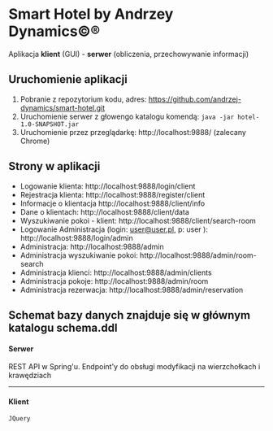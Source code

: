 # Smart Hotel by Andrzey Dynamics©®
Aplikacja **klient** (GUI) - **serwer** (obliczenia, przechowywanie informacji)

## Uruchomienie aplikacji
1) Pobranie z repozytorium kodu, adres: https://github.com/andrzej-dynamics/smart-hotel.git
2) Uruchomienie serwer z głowengo katalogu komendą: `java -jar hotel-1.0-SNAPSHOT.jar`
3) Uruchomienie przez przeglądarkę: http://localhost:9888/ (zalecany Chrome)

## Strony w aplikacji
- Logowanie klienta: 
http://localhost:9888/login/client
- Rejestracja klienta:
http://localhost:9888/register/client
- Informacje o klientacja
http://localhost:9888/client/info
- Dane o klientach:
http://localhost:9888/client/data
- Wyszukiwanie pokoi - klient:
http://localhost:9888/client/search-room
- Logowanie Administracja (login: user@user.pl, p: user ):
http://localhost:9888/login/admin
- Administracja:
http://localhost:9888/admin
- Administracja wyszukiwanie pokoi:
http://localhost:9888/admin/room-search
- Administracja klienci:
http://localhost:9888/admin/clients
- Administracja pokoje:
http://localhost:9888/admin/room
- Administracja rezerwacja:
http://localhost:9888/admin/reservation

## Schemat bazy danych znajduje się w głównym katalogu schema.ddl


#### Serwer
REST API w Spring'u. Endpoint'y do obsługi modyfikacji na wierzchołkach i krawędziach
***
#### Klient
`JQuery`

